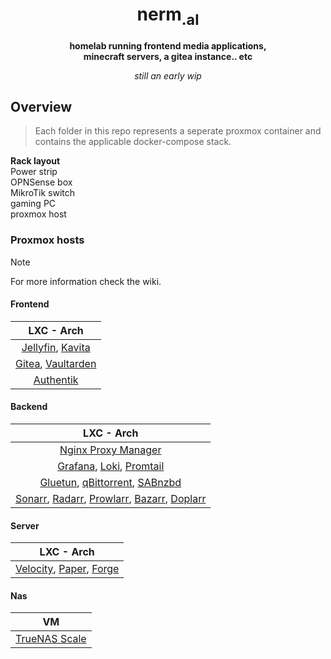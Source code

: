 <h1 align="center">nerm<sub>.al</sub> </h1>
<p align="center"><b>homelab running frontend media applications,<br>minecraft servers, a gitea instance.. etc </b></p>
<p align="center"><i>still an early wip</i></p>

## Overview   
> Each folder in this repo represents a seperate proxmox container and contains the applicable docker-compose stack.

**Rack layout** <br>
Power strip <br>
OPNSense box <br>
MikroTik switch <br>
gaming PC <br>
proxmox host <br>

### Proxmox hosts
> [!NOTE]
> For more information check the wiki.
#### Frontend
| LXC - Arch|
| :-: |
| [Jellyfin](https://github.com/jellyfin/jellyfin), [Kavita](https://github.com/Kareadita/Kavita) |
| [Gitea](https://github.com/go-gitea/gitea), [Vaultarden](https://github.com/dani-garcia/vaultwarden) | 
| [Authentik](https://github.com/goauthentik/authentik) |

#### Backend
| LXC - Arch|
| :-: |
| [Nginx Proxy Manager](https://github.com/NginxProxyManager/nginx-proxy-manager) |
| [Grafana](https://github.com/grafana/grafana), [Loki](https://github.com/grafana/loki), [Promtail](https://github.com/grafana/promtail) |
| [Gluetun](https://github.com/qdm12/gluetun), [qBittorrent](https://github.com/qbittorrent/qBittorrent), [SABnzbd](https://github.com/sabnzbd/sabnzbd) |
| [Sonarr](https://github.com/Sonarr/Sonarr), [Radarr](https://github.com/Radarr/Radarr), [Prowlarr](https://github.com/Prowlarr/Prowlarr), [Bazarr](https://github.com/morpheus65535/bazarr), [Doplarr](https://github.com/kiranshila/Doplarr) |

#### Server
| LXC - Arch|
| :-: |
| [Velocity](https://github.com/PaperMC/Velocity), [Paper](https://github.com/PaperMC/Paper), [Forge](https://github.com/MinecraftForge/MinecraftForge) |

#### Nas
| VM |
| :-: |
| [TrueNAS Scale](https://github.com/truenas/scale-build) |

